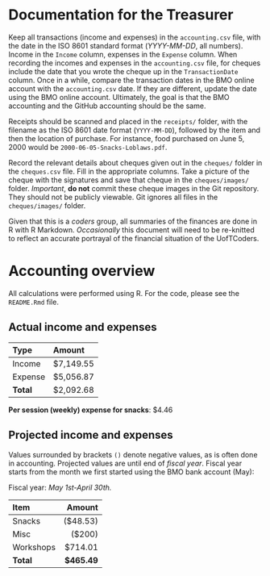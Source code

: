 
Documentation for the Treasurer
===============================

Keep all transactions (income and expenses) in the `accounting.csv` file, with the date in the ISO 8601 standard format (*YYYY-MM-DD*, all numbers). Income in the `Income` column, expenses in the `Expense` column. When recording the incomes and expenses in the `accounting.csv` file, for cheques include the date that you wrote the cheque up in the `TransactionDate` column. Once in a while, compare the transaction dates in the BMO online account with the `accounting.csv` date. If they are different, update the date using the BMO online account. Ultimately, the goal is that the BMO accounting and the GitHub accounting should be the same.

Receipts should be scanned and placed in the `receipts/` folder, with the filename as the ISO 8601 date format (`YYYY-MM-DD`), followed by the item and then the location of purchase. For instance, food purchased on June 5, 2000 would be `2000-06-05-Snacks-Loblaws.pdf`.

Record the relevant details about cheques given out in the `cheques/` folder in the `cheques.csv` file. Fill in the appropriate columns. Take a picture of the cheque with the signatures and save that cheque in the `cheques/images/` folder. *Important*, **do not** commit these cheque images in the Git repository. They should not be publicly viewable. Git ignores all files in the `cheques/images/` folder.

Given that this is a *coders* group, all summaries of the finances are done in R with R Markdown. *Occasionally* this document will need to be re-knitted to reflect an accurate portrayal of the financial situation of the UofTCoders.

Accounting overview
===================

All calculations were performed using R. For the code, please see the `README.Rmd` file.

Actual income and expenses
--------------------------

| Type      | Amount    |
|:----------|:----------|
| Income    | $7,149.55 |
| Expense   | $5,056.87 |
| **Total** | $2,092.68 |

**Per session (weekly) expense for snacks**: $4.46

Projected income and expenses
-----------------------------

Values surrounded by brackets `()` denote negative values, as is often done in accounting. Projected values are until end of *fiscal year*. Fiscal year starts from the month we first started using the BMO bank account (May):

Fiscal year: *May 1st-April 30th.*

| Item      |       Amount|
|:----------|------------:|
| Snacks    |     ($48.53)|
| Misc      |       ($200)|
| Workshops |      $714.01|
| **Total** |  **$465.49**|
